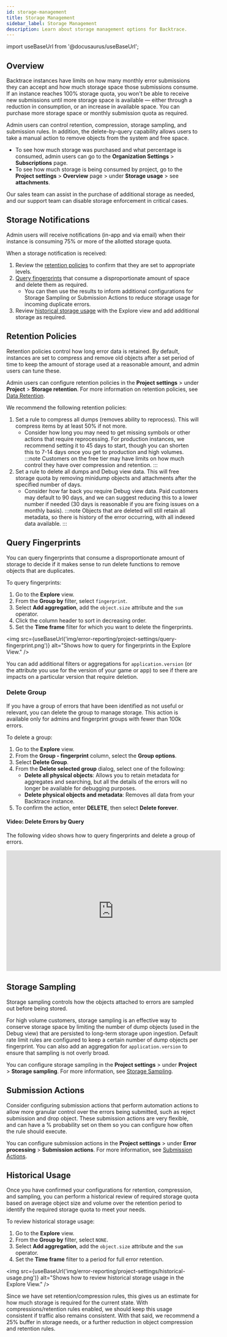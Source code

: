 ```yaml
---
id: storage-management
title: Storage Management
sidebar_label: Storage Management
description: Learn about storage management options for Backtrace.
---
```


import useBaseUrl from '@docusaurus/useBaseUrl';

## Overview

Backtrace instances have limits on how many monthly error submissions they can accept and how much storage space those submissions consume. If an instance reaches 100% storage quota, you won't be able to receive new submissions until more storage space is available — either through a reduction in consumption, or an increase in available space. You can purchase more storage space or monthly submission quota as required.

Admin users can control retention, compression, storage sampling, and submission rules. In addition, the delete-by-query capability allows users to take a manual action to remove objects from the system and free space.

- To see how much storage was purchased and what percentage is consumed, admin users can go to the **Organization Settings** > **Subscriptions** page.
- To see how much storage is being consumed by project, go to the **Project settings** > **Overview** page > under **Storage usage** > see **attachments**.

Our sales team can assist in the purchase of additional storage as needed, and our support team can disable storage enforcement in critical cases.

## Storage Notifications

Admin users will receive notifications (in-app and via email) when their instance is consuming 75% or more of the allotted storage quota.

When a storage notification is received:

1. Review the [retention policies](#retention-policies) to confirm that they are set to appropriate levels.
2. [Query fingerprints](#query-fingerprints) that consume a disproportionate amount of space and delete them as required.
   - You can then use the results to inform additional configurations for Storage Sampling or Submission Actions to reduce storage usage for incoming duplicate errors.
3. Review [historical storage usage](#historical-usage) with the Explore view and add additional storage as required.

## Retention Policies

Retention policies control how long error data is retained. By default, instances are set to compress and remove old objects after a set period of time to keep the amount of storage used at a reasonable amount, and admin users can tune these.

Admin users can configure retention policies in the **Project settings** > under **Project** > **Storage retention**. For more information on retention policies, see [Data Retention](/error-reporting/project-setup/data-retention/).

We recommend the following retention policies:

1. Set a rule to compress all dumps (removes ability to reprocess). This will compress items by at least 50% if not more.
   - Consider how long you may need to get missing symbols or other actions that require reprocessing. For production instances, we recommend setting it to 45 days to start, though you can shorten this to 7-14 days once you get to production and high volumes.
     :::note
     Customers on the free tier may have limits on how much control they have over compression and retention.
     :::
2. Set a rule to delete all dumps and Debug view data. This will free storage quota by removing minidump objects and attachments after the specified number of days.
   - Consider how far back you require Debug view data. Paid customers may default to 90 days, and we can suggest reducing this to a lower number if needed (30 days is reasonable if you are fixing issues on a monthly basis).
     :::note
     Objects that are deleted will still retain all metadata, so there is history of the error occurring, with all indexed data available.
     :::

## Query Fingerprints

You can query fingerprints that consume a disproportionate amount of storage to decide if it makes sense to run delete functions to remove objects that are duplicates.

To query fingerprints:

1. Go to the **Explore** view.
1. From the **Group by** filter, select `fingerprint`.
1. Select **Add aggregation**, add the `object.size` attribute and the `sum` operator.
1. Click the column header to sort in decreasing order.
1. Set the **Time frame** filter for which you want to delete the fingerprints.

<img src={useBaseUrl('img/error-reporting/project-settings/query-fingerprint.png')} alt="Shows how to query for fingerprints in the Explore View." />

You can add additional filters or aggregations for `application.version` (or the attribute you use for the version of your game or app) to see if there are impacts on a particular version that require deletion.

### Delete Group

If you have a group of errors that have been identified as not useful or relevant, you can delete the group to manage storage. This action is available only for admins and fingerprint groups with fewer than 100k errors.

To delete a group:

1. Go to the **Explore** view.
1. From the **Group - fingerprint** column, select the **Group options**.
1. Select **Delete Group**.
1. From the **Delete selected group** dialog, select one of the following:
   - **Delete all physical objects**: Allows you to retain metadata for aggregates and searching, but all the details of the errors will no longer be available for debugging purposes.
   - **Delete physical objects and metadata**: Removes all data from your Backtrace instance.
1. To confirm the action, enter **DELETE**, then select **Delete forever**.

#### Video: Delete Errors by Query

The following video shows how to query fingerprints and delete a group of errors.

<iframe width="560" height="315" src="https://www.youtube.com/embed/rJ4kK_KCxLo?controls=0" frameborder="0" allow="accelerometer; autoplay; clipboard-write; encrypted-media; gyroscope; picture-in-picture; web-share" allowfullscreen></iframe>

## Storage Sampling

Storage sampling controls how the objects attached to errors are sampled out before being stored.

For high volume customers, storage sampling is an effective way to conserve storage space by limiting the number of dump objects (used in the Debug view) that are persisted to long-term storage upon ingestion. Default rate limit rules are configured to keep a certain number of dump objects per fingerprint. You can also add an aggregation for `application.version` to ensure that sampling is not overly broad.

You can configure storage sampling in the **Project settings** > under **Project** > **Storage sampling**. For more information, see [Storage Sampling](/error-reporting/project-setup/storage-sampling/).

## Submission Actions

Consider configuring submission actions that perform automation actions to allow more granular control over the errors being submitted, such as reject submission and drop object. These submission actions are very flexible, and can have a % probability set on them so you can configure how often the rule should execute.

You can configure submission actions in the **Project settings** > under **Error processing** > **Submission actions**. For more information, see [Submission Actions](/error-reporting/project-setup/submission-actions/).

## Historical Usage

Once you have confirmed your configurations for retention, compression, and sampling, you can perform a historical review of required storage quota based on average object size and volume over the retention period to identify the required storage quota to meet your needs.

To review historical storage usage:

1. Go to the **Explore** view.
1. From the **Group by** filter, select `NONE`.
1. Select **Add aggregation**, add the `object.size` attribute and the `sum` operator.
1. Set the **Time frame** filter to a period for full error retention.

<img src={useBaseUrl('img/error-reporting/project-settings/historical-usage.png')} alt="Shows how to review historical storage usage in the Explore View." />

Since we have set retention/compression rules, this gives us an estimate for how much storage is required for the current state. With compressions/retention rules enabled, we should keep this usage consistent if traffic also remains consistent. With that said, we recommend a 25% buffer in storage needs, or a further reduction in object compression and retention rules.
